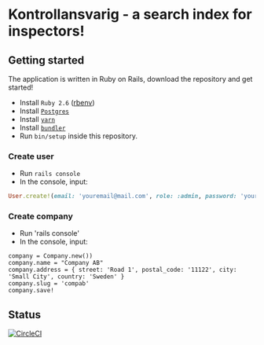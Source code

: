 # Kontrollansvarig - a search index for inspectors!

## Getting started
The application is written in Ruby on Rails, download the repository and get started!

- Install `Ruby 2.6` ([rbenv](https://github.com/rbenv/rbenv#groom-your-apps-ruby-environment-with-rbenv))
- Install [`Postgres`](https://www.postgresql.org/download/)
- Install [`yarn`](https://yarnpkg.com/en/docs/install)
- Install [`bundler`](https://bundler.io)
- Run `bin/setup` inside this repository.

### Create user
- Run `rails console`
- In the console, input:
```ruby
User.create!(email: 'youremail@mail.com', role: :admin, password: 'your-new-password', name: 'You!')
```

### Create company
- Run 'rails console'
- In the console, input:
```
company = Company.new())
company.name = "Company AB"
company.address = { street: 'Road 1', postal_code: '11122', city: 'Small City', country: 'Sweden' }
company.slug = 'compab'
company.save!
```

## Status
[![CircleCI](https://circleci.com/gh/wesmn/hitta-ka/tree/master.svg?style=shield)](https://circleci.com/gh/wesmn/hitta-ka/tree/master)
